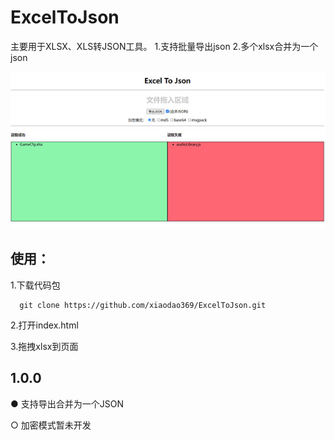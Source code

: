 # ExcelToJson
主要用于XLSX、XLS转JSON工具。
1.支持批量导出json
2.多个xlsx合并为一个json

![image](./image/page.jpg)
   
    
    
## 使用：
   1.下载代码包
   
      git clone https://github.com/xiaodao369/ExcelToJson.git
   
   2.打开index.html
   
   3.拖拽xlsx到页面

## 1.0.0
   ● 支持导出合并为一个JSON
   
   ○ 加密模式暂未开发
